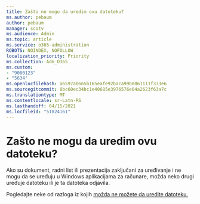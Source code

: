 ```yaml
---
title: Zašto ne mogu da uredim ovu datoteku?
ms.author: pebaum
author: pebaum
manager: scotv
ms.audience: Admin
ms.topic: article
ms.service: o365-administration
ROBOTS: NOINDEX, NOFOLLOW
localization_priority: Priority
ms.collection: Adm_O365
ms.custom:
- "9000123"
- "5634"
ms.openlocfilehash: a6597a0665b165eafe92baca99b0061111f333e6
ms.sourcegitcommit: 8bc60ec34bc1e40685e3976576e04a2623f63a7c
ms.translationtype: MT
ms.contentlocale: sr-Latn-RS
ms.lasthandoff: 04/15/2021
ms.locfileid: "51824161"
---
```

# <a name="why-cant-i-edit-this-file"></a>Zašto ne mogu da uredim ovu datoteku?

Ako su dokument, radni list ili prezentacija zaključani za uređivanje i ne mogu da se uređuju u Windows aplikacijama za računare, možda neko drugi uređuje datoteku ili je ta datoteka odjavila.

Pogledajte neke od razloga iz kojih [možda ne možete da uredite datoteku.](https://support.office.com/article/why-can-t-i-edit-this-file-97315f48-aa5e-49d3-a4ae-a14b73daf87b)
